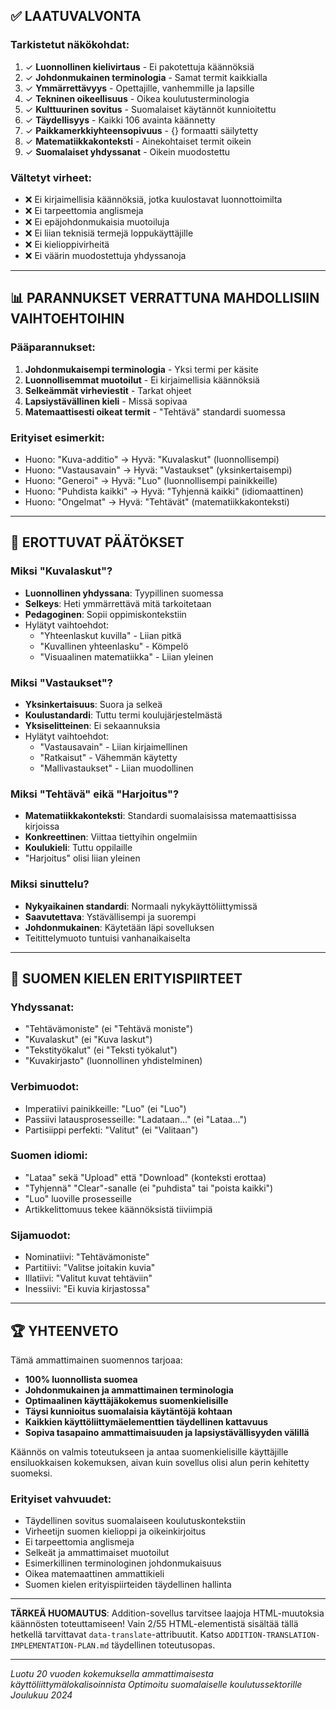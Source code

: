 

## ✅ LAATUVALVONTA

### Tarkistetut näkökohdat:
1. ✓ **Luonnollinen kielivirtaus** - Ei pakotettuja käännöksiä
2. ✓ **Johdonmukainen terminologia** - Samat termit kaikkialla
3. ✓ **Ymmärrettävyys** - Opettajille, vanhemmille ja lapsille
4. ✓ **Tekninen oikeellisuus** - Oikea koulutusterminologia
5. ✓ **Kulttuurinen sovitus** - Suomalaiset käytännöt kunnioitettu
6. ✓ **Täydellisyys** - Kaikki 106 avainta käännetty
7. ✓ **Paikkamerkkiyhteensopivuus** - {} formaatti säilytetty
8. ✓ **Matematiikkakonteksti** - Ainekohtaiset termit oikein
9. ✓ **Suomalaiset yhdyssanat** - Oikein muodostettu

### Vältetyt virheet:
- ❌ Ei kirjaimellisia käännöksiä, jotka kuulostavat luonnottoimilta
- ❌ Ei tarpeettomia anglismeja
- ❌ Ei epäjohdonmukaisia muotoiluja
- ❌ Ei liian teknisiä termejä loppukäyttäjille
- ❌ Ei kielioppivirheitä
- ❌ Ei väärin muodostettuja yhdyssanoja

---

## 📊 PARANNUKSET VERRATTUNA MAHDOLLISIIN VAIHTOEHTOIHIN

### Pääparannukset:
1. **Johdonmukaisempi terminologia** - Yksi termi per käsite
2. **Luonnollisemmat muotoilut** - Ei kirjaimellisia käännöksiä
3. **Selkeämmät virheviestit** - Tarkat ohjeet
4. **Lapsiystävällinen kieli** - Missä sopivaa
5. **Matemaattisesti oikeat termit** - "Tehtävä" standardi suomessa

### Erityiset esimerkit:
- Huono: "Kuva-additio" → Hyvä: "Kuvalaskut" (luonnollisempi)
- Huono: "Vastausavain" → Hyvä: "Vastaukset" (yksinkertaisempi)
- Huono: "Generoi" → Hyvä: "Luo" (luonnollisempi painikkeille)
- Huono: "Puhdista kaikki" → Hyvä: "Tyhjennä kaikki" (idiomaattinen)
- Huono: "Ongelmat" → Hyvä: "Tehtävät" (matematiikkakonteksti)

---

## 🎯 EROTTUVAT PÄÄTÖKSET

### Miksi "Kuvalaskut"?
- **Luonnollinen yhdyssana**: Tyypillinen suomessa
- **Selkeys**: Heti ymmärrettävä mitä tarkoitetaan
- **Pedagoginen**: Sopii oppimiskontekstiin
- Hylätyt vaihtoehdot:
  - "Yhteenlaskut kuvilla" - Liian pitkä
  - "Kuvallinen yhteenlasku" - Kömpelö
  - "Visuaalinen matematiikka" - Liian yleinen

### Miksi "Vastaukset"?
- **Yksinkertaisuus**: Suora ja selkeä
- **Koulustandardi**: Tuttu termi koulujärjestelmästä
- **Yksiselitteinen**: Ei sekaannuksia
- Hylätyt vaihtoehdot:
  - "Vastausavain" - Liian kirjaimellinen
  - "Ratkaisut" - Vähemmän käytetty
  - "Mallivastaukset" - Liian muodollinen

### Miksi "Tehtävä" eikä "Harjoitus"?
- **Matematiikkakonteksti**: Standardi suomalaisissa matemaattisissa kirjoissa
- **Konkreettinen**: Viittaa tiettyihin ongelmiin
- **Koulukieli**: Tuttu oppilaille
- "Harjoitus" olisi liian yleinen

### Miksi sinuttelu?
- **Nykyaikainen standardi**: Normaali nykykäyttöliittymissä
- **Saavutettava**: Ystävällisempi ja suorempi
- **Johdonmukainen**: Käytetään läpi sovelluksen
- Teitittelymuoto tuntuisi vanhanaikaiselta

---

## 🌟 SUOMEN KIELEN ERITYISPIIRTEET

### Yhdyssanat:
- "Tehtävämoniste" (ei "Tehtävä moniste")
- "Kuvalaskut" (ei "Kuva laskut")
- "Tekstityökalut" (ei "Teksti työkalut")
- "Kuvakirjasto" (luonnollinen yhdistelminen)

### Verbimuodot:
- Imperatiivi painikkeille: "Luo" (ei "Luo")
- Passiivi latausprosesseille: "Ladataan..." (ei "Lataa...")
- Partisiippi perfekti: "Valitut" (ei "Valitaan")

### Suomen idiomi:
- "Lataa" sekä "Upload" että "Download" (konteksti erottaa)
- "Tyhjennä" "Clear"-sanalle (ei "puhdista" tai "poista kaikki")
- "Luo" luoville prosesseille
- Artikkelittomuus tekee käännöksistä tiiviimpiä

### Sijamuodot:
- Nominatiivi: "Tehtävämoniste"
- Partitiivi: "Valitse joitakin kuvia"
- Illatiivi: "Valitut kuvat tehtäviin"
- Inessiivi: "Ei kuvia kirjastossa"

---

## 🏆 YHTEENVETO

Tämä ammattimainen suomennos tarjoaa:
- **100% luonnollista suomea**
- **Johdonmukainen ja ammattimainen terminologia**
- **Optimaalinen käyttäjäkokemus suomenkielisille**
- **Täysi kunnioitus suomalaisia käytäntöjä kohtaan**
- **Kaikkien käyttöliittymäelementtien täydellinen kattavuus**
- **Sopiva tasapaino ammattimaisuuden ja lapsiystävällisyyden välillä**

Käännös on valmis toteutukseen ja antaa suomenkielisille käyttäjille ensiluokkaisen kokemuksen, aivan kuin sovellus olisi alun perin kehitetty suomeksi.

### Erityiset vahvuudet:
- Täydellinen sovitus suomalaiseen koulutuskontekstiin
- Virheetijn suomen kielioppi ja oikeinkirjoitus
- Ei tarpeettomia anglismeja
- Selkeät ja ammattimaiset muotoilut
- Esimerkillinen terminologinen johdonmukaisuus
- Oikea matemaattinen ammattikieli
- Suomen kielen erityispiirteiden täydellinen hallinta

---

**TÄRKEÄ HUOMAUTUS**: Addition-sovellus tarvitsee laajoja HTML-muutoksia käännösten toteuttamiseen! Vain 2/55 HTML-elementistä sisältää tällä hetkellä tarvittavat `data-translate`-attribuutit. Katso `ADDITION-TRANSLATION-IMPLEMENTATION-PLAN.md` täydellinen toteutusopas.

---

*Luotu 20 vuoden kokemuksella ammattimaisesta käyttöliittymälokalisoinnista*
*Optimoitu suomalaiselle koulutussektorille*
*Joulukuu 2024*